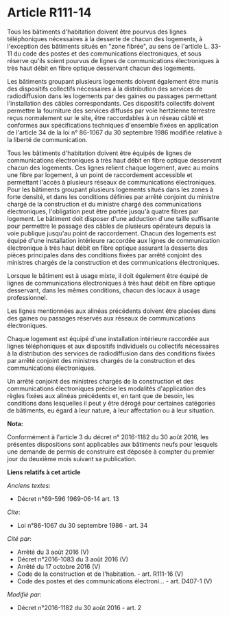 # Article R111-14

Tous les bâtiments d'habitation doivent être pourvus des lignes téléphoniques nécessaires à la desserte de chacun des
logements, à l'exception des bâtiments situés en "zone fibrée", au sens de l'article L. 33-11 du code des postes et des
communications électroniques, et sous réserve qu'ils soient pourvus de lignes de communications électroniques à très haut
débit en fibre optique desservant chacun des logements. 

Les bâtiments groupant plusieurs logements doivent également être munis des dispositifs collectifs nécessaires à la
distribution des services de radiodiffusion dans les logements par des gaines ou passages permettant l'installation des
câbles correspondants. Ces dispositifs collectifs doivent permettre la fourniture des services diffusés par voie hertzienne
terrestre reçus normalement sur le site, être raccordables à un réseau câblé et conformes aux spécifications techniques
d'ensemble fixées en application de l'article 34 de la loi n° 86-1067 du 30 septembre 1986 modifiée relative à la liberté de
communication. 

Tous les bâtiments d'habitation  doivent être équipés de lignes de communications électroniques à très haut débit en fibre
optique desservant chacun des logements. Ces lignes relient chaque logement, avec au moins une fibre par logement, à un point
de raccordement accessible et permettant l'accès à plusieurs réseaux de communications électroniques. Pour les bâtiments
groupant plusieurs logements situés dans les zones à forte densité, et dans les conditions définies par arrêté conjoint du
ministre chargé de la construction et du ministre chargé des communications électroniques, l'obligation peut être portée
jusqu'à quatre fibres par logement. Le bâtiment doit disposer d'une adduction d'une taille suffisante pour permettre le
passage des câbles de plusieurs opérateurs depuis la voie publique jusqu'au point de raccordement. Chacun des logements est
équipé d'une installation intérieure raccordée aux lignes de communication électronique à très haut débit en fibre optique
assurant la desserte des pièces principales dans des conditions fixées par arrêté conjoint des ministres chargés de la
construction et des communications électroniques. 

Lorsque le bâtiment est à usage mixte, il doit également être équipé de lignes de communications électroniques à très haut
débit en fibre optique desservant, dans les mêmes conditions, chacun des locaux à usage professionnel. 

Les lignes mentionnées aux alinéas précédents doivent être placées dans des gaines ou passages réservés aux réseaux de
communications électroniques.

Chaque logement est équipé d'une installation intérieure raccordée aux lignes téléphoniques et aux dispositifs individuels ou
collectifs nécessaires à la distribution des services de radiodiffusion dans des conditions fixées par arrêté conjoint des
ministres chargés de la construction et des communications électroniques.

Un arrêté conjoint des ministres chargés de la construction et des communications électroniques précise les modalités
d'application des règles fixées aux alinéas précédents et, en tant que de besoin, les conditions dans lesquelles il peut y
être dérogé pour certaines catégories de bâtiments, eu égard à leur nature, à leur affectation ou à leur situation.

**Nota:**

Conformément à l'article 3 du décret n° 2016-1182 du 30 août 2016, les présentes dispositions sont applicables aux bâtiments
neufs pour lesquels une demande de permis de construire est déposée à compter du premier jour du deuxième mois suivant sa
publication.

**Liens relatifs à cet article**

_Anciens textes_:

  - Décret n°69-596 1969-06-14 art. 13

_Cite_:

  - Loi n°86-1067 du 30 septembre 1986 - art. 34

_Cité par_:

  - Arrêté du 3 août 2016 (V)
  - Décret n°2016-1083 du 3 août 2016 (V)
  - Arrêté du 17 octobre 2016 (V)
  - Code de la construction et de l'habitation. - art. R111-16 (V)
  - Code des postes et des communications électroni... - art. D407-1 (V)

_Modifié par_:

  - Décret n°2016-1182 du 30 août 2016 - art. 2
